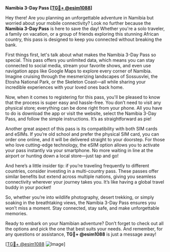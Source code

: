 **Namibia 3-Day Pass [[TG💪+ @esim1088](https://t.me/s/esim1088)]**

Hey there! Are you planning an unforgettable adventure in Namibia but worried about your mobile connectivity? Look no further because the **Namibia 3-Day Pass** is here to save the day! Whether you're a solo traveler, a family on vacation, or a group of friends exploring this stunning African country, this pass is designed to keep you connected without breaking the bank.

First things first, let's talk about what makes the Namibia 3-Day Pass so special. This pass offers you unlimited data, which means you can stay connected to social media, stream your favorite shows, and even use navigation apps like Google Maps to explore every corner of Namibia. Imagine cruising through the mesmerizing landscapes of Sossusvlei, the Etosha National Park, or the Skeleton Coast—all while sharing your incredible experiences with your loved ones back home.

Now, when it comes to registering for this pass, you'll be pleased to know that the process is super easy and hassle-free. You don’t need to visit any physical store; everything can be done right from your phone. All you have to do is download the app or visit the website, select the Namibia 3-Day Pass, and follow the simple instructions. It’s as straightforward as pie!

Another great aspect of this pass is its compatibility with both SIM cards and eSIMs. If you’re old school and prefer the physical SIM card, you can order one online, and it will be delivered straight to your doorstep. For those who love cutting-edge technology, the eSIM option allows you to activate your pass instantly via your smartphone. No more waiting in line at the airport or hunting down a local store—just tap and go!

And here’s a little insider tip: if you’re traveling frequently to different countries, consider investing in a multi-country pass. These passes offer similar benefits but extend across multiple nations, giving you seamless connectivity wherever your journey takes you. It’s like having a global travel buddy in your pocket!

So, whether you’re into wildlife photography, desert trekking, or simply soaking in the breathtaking views, the Namibia 3-Day Pass ensures you won’t miss a moment. Stay connected, stay safe, and make unforgettable memories.

Ready to embark on your Namibian adventure? Don’t forget to check out all the options and pick the one that best suits your needs. And remember, for any questions or assistance, **TG💪+ @esim1088** is just a message away!

[[TG💪+ @esim1088](https://t.me/s/esim1088) ![Image](https://i.postimg.cc/Y0z9fWf4/image.png)]